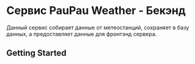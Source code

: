 # Сервис PauPau Weather - Бекэнд
Данный сервис собирает данные от метеостанций, сохраняет в базу данных, а предоставляет данные для фронтэнд сервера.

## Getting Started

